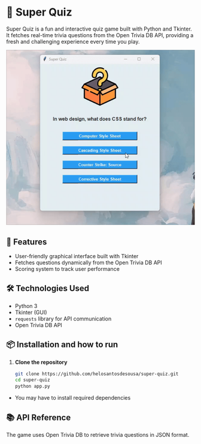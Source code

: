 # 🧠 Super Quiz
Super Quiz is a fun and interactive quiz game built with Python and Tkinter. It fetches real-time trivia questions from the Open Trivia DB API, providing a fresh and challenging experience every time you play.

![Super Quiz Demo](demo.gif)


## 🚀 Features
- User-friendly graphical interface built with Tkinter
- Fetches questions dynamically from the Open Trivia DB API
- Scoring system to track user performance
  
## 🛠️ Technologies Used
- Python 3  
- Tkinter (GUI)  
- `requests` library for API communication  
- Open Trivia DB API

## 📦 Installation and how to run

1. **Clone the repository**
   ```bash
   git clone https://github.com/helosantosdesousa/super-quiz.git
   cd super-quiz
   python app.py
   ```
* You may have to install required dependencies
  
## 📚 API Reference
The game uses Open Trivia DB to retrieve trivia questions in JSON format.
